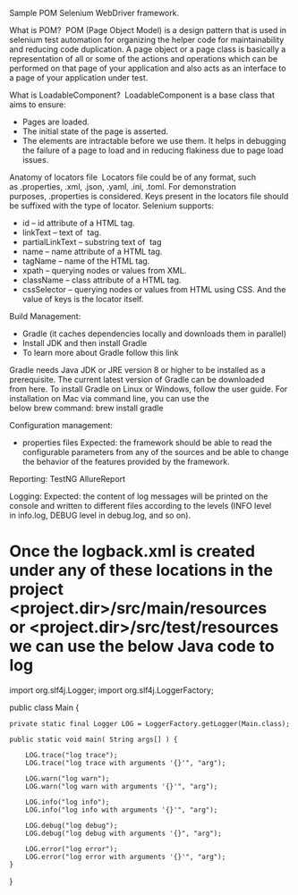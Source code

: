 Sample POM Selenium WebDriver framework.

What is POM? 
POM (Page Object Model) is a design pattern that is used in selenium test automation for organizing the helper code for maintainability and reducing code duplication. A page object or a page class is basically a representation of all or some of the actions and operations which can be performed on that page of your application and also acts as an interface to a page of your application under test.


What is LoadableComponent? 
LoadableComponent is a base class that aims to ensure:
* Pages are loaded.
* The initial state of the page is asserted.
* The elements are intractable before we use them.
It helps in debugging the failure of a page to load and in reducing flakiness due to page load issues.

Anatomy of locators file 
Locators file could be of any format, such as .properties, .xml, .json, .yaml, .ini, .toml. For demonstration purposes, .properties is considered.
Keys present in the locators file should be suffixed with the type of locator. Selenium supports:
* id – id attribute of a HTML tag.
* linkText – text of <a> tag.
* partialLinkText – substring text of <a> tag
* name – name attribute of a HTML tag.
* tagName – name of the HTML tag.
* xpath – querying nodes or values from XML.
* className – class attribute of a HTML tag.
* cssSelector – querying nodes or values from HTML using CSS.
And the value of keys is the locator itself.



Build Management:
- Gradle (it caches dependencies locally and downloads them in parallel)
- Install JDK and then install Gradle 
- To learn more about Gradle follow this link

Gradle needs Java JDK or JRE version 8 or higher to be installed as a prerequisite.
The current latest version of Gradle can be downloaded from here.
To install Gradle on Linux or Windows, follow the user guide.
For installation on Mac via command line, you can use the below brew command:
brew install gradle

Configuration management:
- properties files 
Expected: the framework should be able to read the configurable parameters from any of the sources and be able to change the behavior of the features provided by the framework.

Reporting:
TestNG
AllureReport

Logging: 
Expected: the content of log messages will be printed on the console and written to different files according to the levels (INFO level in info.log, DEBUG level in debug.log, and so on).

Once the logback.xml is created under any of these locations in the project 
<project.dir>/src/main/resources 
or <project.dir>/src/test/resources
we can use the below Java code to log
==
import org.slf4j.Logger;
import org.slf4j.LoggerFactory;

public class Main {

    private static final Logger LOG = LoggerFactory.getLogger(Main.class);

    public static void main( String args[] ) {

        LOG.trace("log trace");
        LOG.trace("log trace with arguments '{}'", "arg");

        LOG.warn("log warn");
        LOG.warn("log warn with arguments '{}'", "arg");
        
        LOG.info("log info");
        LOG.info("log info with arguments '{}'", "arg");

        LOG.debug("log debug");
        LOG.debug("log debug with arguments '{}", "arg");

        LOG.error("log error");
        LOG.error("log error with arguments '{}'", "arg");
    }
}
